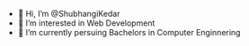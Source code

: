 - 👋 Hi, I’m @ShubhangiKedar
- 👀 I’m interested in Web Development
- 🌱 I’m currently persuing Bachelors in Computer Enginnering


